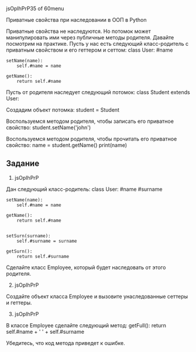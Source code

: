 
jsOpIhPrP35 of 60menu

Приватные свойства при наследовании в ООП в Python

Приватные свойства не наследуются. Но потомок может манипулировать ими через публичные методы родителя. Давайте посмотрим на практике. Пусть у нас есть следующий класс-родитель с приватным свойством и его геттером и сеттом:
class User:
	#name 
	
	setName(name):
		self.#name = name 
	
	getName():
		return self.#name 
	


Пусть от родителя наследует следующий потомок:
class Student extends User:
	


Создадим объект потомка:
 student = Student 

Воспользуемся методом родителя, чтобы записать его приватное свойство:
student.setName('john') 

Воспользуемся методом родителя, чтобы прочитать его приватное свойство:
 name = student.getName() 
print(name) 

## Задание

1. jsOpIhPrP

Дан следующий класс-родитель:
class User:
	#name 
	#surname 
	
	setName(name):
		self.#name = name 
	
	getName():
		return self.#name 
	
	
	setSurn(surname):
		self.#surname = surname 
	
	getSurn():
		return self.#surname 
	


Сделайте класс Employee, который будет наследовать от этого родителя.

2. jsOpIhPrP

Создайте объект класса Employee и вызовите унаследованные сеттеры и геттеры.

3. jsOpIhPrP

В классе Employee сделайте следующий метод:
getFull():
	return self.#name + ' ' + self.#surname 


Убедитесь, что код метода приведет к ошибке.


